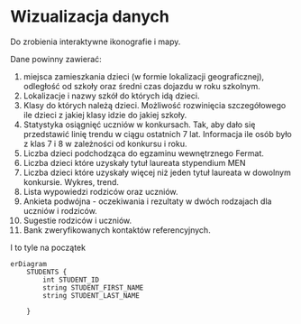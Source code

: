 # Wizualizacja danych

Do zrobienia interaktywne ikonografie i mapy.

Dane powinny zawierać:

1. miejsca zamieszkania dzieci (w formie lokalizacji geograficznej), odległość od szkoły oraz średni czas dojazdu  w roku szkolnym.
2. Lokalizacje i nazwy szkół do których idą dzieci.
3. Klasy do których należą dzieci. Możliwość rozwinięcia szczegółowego ile dzieci z jakiej klasy idzie do jakiej szkoły.
4. Statystyka osiągnięć uczniów w konkursach. Tak, aby dało się przedstawić linię trendu w ciągu ostatnich 7 lat. Informacja ile osób było z klas 7 i 8 w zależności od konkursu i roku.
5. Liczba dzieci podchodząca do egzaminu wewnętrznego Fermat.
6. Liczba dzieci które uzyskały tytuł laureata stypendium MEN
7. Liczba dzieci które uzyskały więcej niż jeden tytuł laureata w dowolnym konkursie. Wykres, trend.
8. Lista wypowiedzi rodziców oraz uczniów.
9. Ankieta podwójna - oczekiwania i rezultaty w dwóch rodzajach dla uczniów i rodziców.
10. Sugestie rodziców i uczniów.
11. Bank zweryfikowanych kontaktów referencyjnych.

I to tyle na początek

```mermaid
erDiagram
    STUDENTS {
        int STUDENT_ID
        string STUDENT_FIRST_NAME
        string STUDENT_LAST_NAME

    }
```
